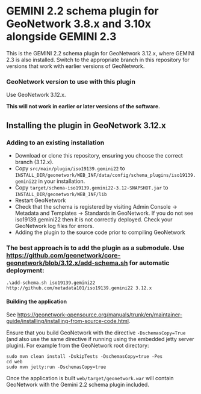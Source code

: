 # GEMINI 2.2 schema plugin for GeoNetwork 3.8.x and 3.10x alongside GEMINI 2.3

This is the GEMINI 2.2 schema plugin for GeoNetwork 3.12.x, where GEMINI 2.3 is also installed. Switch to the appropriate branch in this repository for versions that work with earlier versions of GeoNetwork.

### GeoNetwork version to use with this plugin

Use GeoNetwork 3.12.x.

**This will not work in earlier or later versions of the software.**

## Installing the plugin in GeoNetwork 3.12.x

### Adding to an existing installation

* Download or clone this repository, ensuring you choose the correct branch (3.12.x).
* Copy `src/main/plugin/iso19139.gemini22` to `INSTALL_DIR/geonetwork/WEB_INF/data/config/schema_plugins/iso19139.gemini22` in your installation.
* Copy `target/schema-iso19139.gemini22-3.12-SNAPSHOT.jar` to `INSTALL_DIR/geonetwork/WEB_INF/lib`
* Restart GeoNetwork
* Check that the schema is registered by visiting Admin Console -> Metadata and Templates -> Standards in GeoNetwork. If you do not see iso19139.gemini22 then it is not correctly deployed.  Check your GeoNetwork log files for errors.
* Adding the plugin to the source code prior to compiling GeoNetwork

### The best approach is to add the plugin as a submodule. Use https://github.com/geonetwork/core-geonetwork/blob/3.12.x/add-schema.sh for automatic deployment:

```
.\add-schema.sh iso19139.gemini22 http://github.com/metadata101/iso19139.gemini22 3.12.x
```

#### Building the application 

See https://geonetwork-opensource.org/manuals/trunk/en/maintainer-guide/installing/installing-from-source-code.html. 

Ensure that you build GeoNetwork with the directive `-DschemasCopy=True` (and also use the same directive if running using the embedded jetty server plugin). For example from the GeoNetwork root directory:

```
sudo mvn clean install -DskipTests -DschemasCopy=true -Pes
cd web
sudo mvn jetty:run -DschemasCopy=true
```


Once the application is built `web/target/geonetwork.war` will contain GeoNetwork with the Gemini 2.2 schema plugin included.